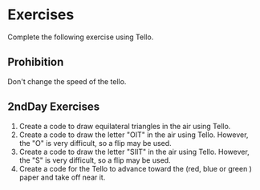 # Exercises
Complete the following exercise using Tello.
## Prohibition
Don't change the speed of the tello.

## 2ndDay Exercises

1. Create a code to draw equilateral triangles in the air using Tello.
2. Create a code to draw the letter "OIT" in the air using Tello. However, the "O" is very difficult, so a flip may be used.
3. Create a code to draw the letter "SIIT" in the air using Tello. However, the "S" is very difficult, so a flip may be used.
4. Create a code for the Tello to advance toward the (red, blue or green ) paper and take off near it.
